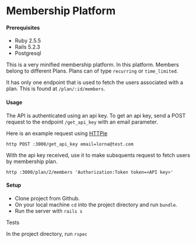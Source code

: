 # Membership Platform

#### Prerequisites

- Ruby 2.5.5
- Rails 5.2.3
- Postgresql

This is a very minified membership platform.
In this platform. Members belong to different Plans. 
Plans can of type `recurring` or `time_limited`. 


It has only one endpoint that is used to fetch the users associated with a plan.
This is found at `/plan/:id/members`.


#### Usage
The API is authenticated using an api key. To get an api key, 
send a POST request to the endpoint `/get_api_key` with an email parameter.

Here is an example request using [HTTPie](https://httpie.org/doc)

    http POST :3000/get_api_key email=lorna@test.com
    
With the api key received, use it to make subsquents request to fetch users by membership plan. 

    http :3000/plan/2/members 'Authorization:Token token=<API key>'
    


#### Setup

- Clone project from Github.
- On your local machine `cd` into the project directory and run `bundle`.
- Run the server with `rails s`


Tests

In the project directory, run `rspec` 
